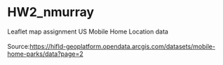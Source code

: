 # HW2_nmurray
Leaflet map assignment
US Mobile Home Location data
<br>
<br>
Source:https://hifld-geoplatform.opendata.arcgis.com/datasets/mobile-home-parks/data?page=2
